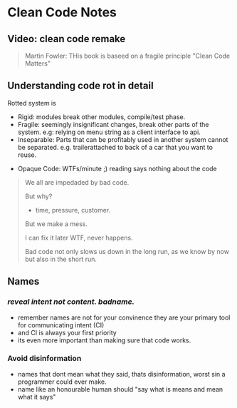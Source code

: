 Clean Code Notes
==

Video: clean code remake
--

> Martin Fowler: THis book is baseed on a fragile principle "Clean Code Matters"

Understanding code rot in detail
--

Rotted system is
- Rigid: modules break other modules, compile/test phase.
- Fragile: seemingly insignificant changes, break other parts of the system. e.g: relying on menu string as a client interface to api.
- Inseparable: Parts that can be profitably used in another system cannot be separated. e.g. trailerattached to back of a car that you want to reuse.
* Opaque Code: WTFs/minute ;) reading says nothing about the code

>We all are impedaded by bad code.
>
>But why?
>* time, pressure, customer.
>
>But we make a mess.
>
>I can fix it later
>WTF, never happens.
>
>Bad code not only slows us down in the long run, as we know by now but also in the short run.

Names
---

### **_reveal intent not content. badname._** 

* remember names are not for your convinence they are your primary tool for communicating intent (CI) 
* and CI is always your first priority
* its even more important than making sure that code works. 

### Avoid disinformation

* names that dont mean what they said, thats disinformation, worst sin a programmer could ever make.
* name like an honourable human should "say what is means and mean what it says"
